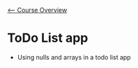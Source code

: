 [<-- Course Overview](../../1-Overview/overview.md)
# ToDo List app
* Using nulls and arrays in a todo list app
